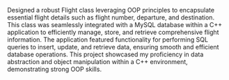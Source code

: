 Designed a robust Flight class leveraging OOP principles to encapsulate essential flight details such as flight number, departure, and destination. This class was seamlessly integrated with a MySQL database within a C++ application to efficiently manage, store, and retrieve comprehensive flight information. The application featured functionality for performing SQL queries to insert, update, and retrieve data, ensuring smooth and efficient database operations. This project showcased my proficiency in data abstraction and object manipulation within a C++ environment, demonstrating strong OOP skills.
